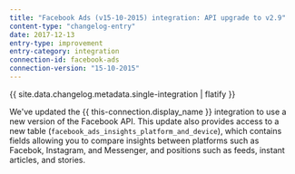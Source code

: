 ```yaml
---
title: "Facebook Ads (v15-10-2015) integration: API upgrade to v2.9"
content-type: "changelog-entry"
date: 2017-12-13
entry-type: improvement
entry-category: integration
connection-id: facebook-ads
connection-version: "15-10-2015"
---
```


{{ site.data.changelog.metadata.single-integration | flatify }}

We've updated the {{ this-connection.display_name }} integration to use a new version of the Facebook API. This update also provides access to a new table (`facebook_ads_insights_platform_and_device`), which contains fields allowing you to compare insights between platforms such as Facebok, Instagram, and Messenger, and positions such as feeds, instant articles, and stories.